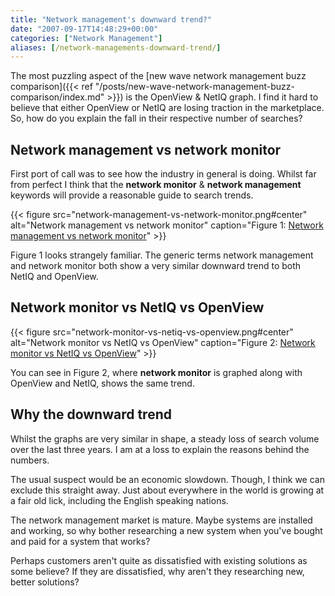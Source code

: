 ```yaml
---
title: "Network management's downward trend?"
date: "2007-09-17T14:48:29+00:00"
categories: ["Network Management"]
aliases: [/network-managements-downward-trend/]
---
```


The most puzzling aspect of the [new wave network management buzz comparison]({{< ref "/posts/new-wave-network-management-buzz-comparison/index.md" >}}) is the OpenView &amp; NetIQ graph. I find it hard to believe that either OpenView or NetIQ are losing traction in the marketplace. So, how do you explain the fall in their respective number of searches?

## Network management vs network monitor

First port of call was to see how the industry in general is doing. Whilst far from perfect I think that the **network monitor** &amp; **network management** keywords will provide a reasonable guide to search trends.

{{< figure src="network-management-vs-network-monitor.png#center" alt="Network management vs network monitor" caption="Figure 1: [Network management vs network monitor](http://www.google.com/trends?q=network+management%2Cnetwork+monitor&ctab=0&geo=all&date=all&sort=0)" >}}

Figure 1 looks strangely familiar. The generic terms network management and network monitor both show a very similar downward trend to both NetIQ and OpenView.

## Network monitor vs NetIQ vs OpenView

{{< figure src="network-monitor-vs-netiq-vs-openview.png#center" alt="Network monitor vs NetIQ vs OpenView" caption="Figure 2: [Network monitor vs NetIQ vs OpenView](http://www.google.com/trends?q=network+monitor%2Cnetiq%2Copenview&ctab=0&geo=all&date=all&sort=0)" >}}

You can see in Figure 2, where **network monitor** is graphed along with OpenView and NetIQ, shows the same trend.

## Why the downward trend

Whilst the graphs are very similar in shape, a steady loss of search volume over the last three years. I am at a loss to explain the reasons behind the numbers.

The usual suspect would be an economic slowdown. Though, I think we can exclude this straight away. Just about everywhere in the world is growing at a fair old lick, including the English speaking nations.

The network management market is mature. Maybe systems are installed and working, so why bother researching a new system when you've bought and paid for a system that works?

Perhaps customers aren't quite as dissatisfied with existing solutions as some believe? If they are dissatisfied, why aren't they researching new, better solutions?
